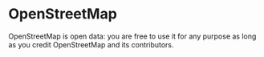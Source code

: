 # OpenStreetMap
OpenStreetMap is open data: you are free to use it for any purpose as long as you credit OpenStreetMap and its contributors. 
